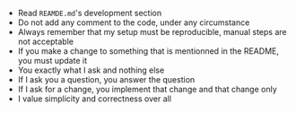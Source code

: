 - Read `REAMDE.md`'s development section
- Do not add any comment to the code, under any circumstance
- Always remember that my setup must be reproducible, manual steps are not acceptable
- If you make a change to something that is mentionned in the README, you must update it
- You exactly what I ask and nothing else
- If I ask you a question, you answer the question
- If I ask for a change, you implement that change and that change only
- I value simplicity and correctness over all
